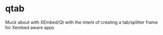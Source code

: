 qtab
====

Muck about with XEmbed/Qt with the intent of creating a tab/splitter frame for Xembed aware apps